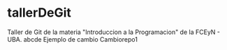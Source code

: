 # tallerDeGit

Taller de Git de la materia "Introduccion a la Programacion" de la FCEyN - UBA.
abcde
Ejemplo de cambio Cambiorepo1
